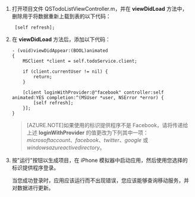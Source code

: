 

1. 打开项目文件 QSTodoListViewController.m，并在 **viewDidLoad** 方法中，删除用于将数据重新上载到表的以下代码：

        [self refresh];

2.	在 **viewDidLoad** 方法后，添加以下代码：  

        - (void)viewDidAppear:(BOOL)animated
        {
            MSClient *client = self.todoService.client;
            
            if (client.currentUser != nil) {
                return;
            }
            
            [client loginWithProvider:@"facebook" controller:self animated:YES completion:^(MSUser *user, NSError *error) {
                [self refresh];
            }];
        }

    >[AZURE.NOTE]如果使用的标识提供程序不是 Facebook，请将传递给上述 <strong>loginWithProvider</strong> 的值更改为下列其中一项：<em>microsoftaccount</em>、<em>facebook</em>、<em>twitter</em>、<em>google</em> 或 <em>windowsazureactivedirectory</em>。
		
3. 按"运行"按钮以生成项目，在 iPhone 模拟器中启动应用，然后使用您选择的标识提供程序登录。

   	当您成功登录时，应用应该运行而不出现错误，您应该能够查询移动服务，并对数据进行更新。
